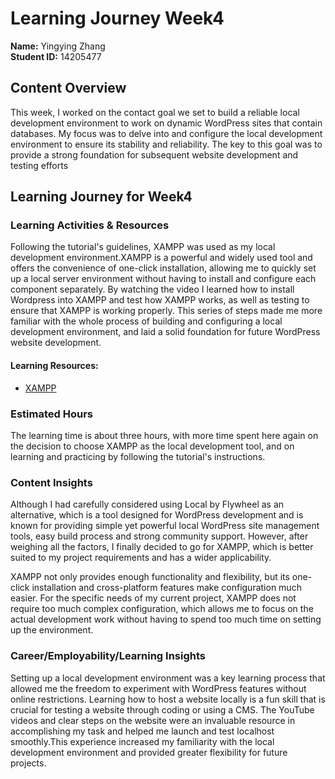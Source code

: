 # Learning Journey Week4
**Name:** Yingying Zhang  
**Student ID:** 14205477

## Content Overview
This week, I worked on the contact goal we set to build a reliable local development environment to work on dynamic WordPress sites that contain databases. My focus was to delve into and configure the local development environment to ensure its stability and reliability. The key to this goal was to provide a strong foundation for subsequent website development and testing efforts

## Learning Journey for Week4
### Learning Activities & Resources
Following the tutorial's guidelines, XAMPP was used as my local development environment.XAMPP is a powerful and widely used tool and offers the convenience of one-click installation, allowing me to quickly set up a local server environment without having to install and configure each component separately. By watching the video I learned how to install Wordpress into XAMPP and test how XAMPP works, as well as testing to ensure that XAMPP is working properly. This series of steps made me more familiar with the whole process of building and configuring a local development environment, and laid a solid foundation for future WordPress website development.

#### Learning Resources:
  - [XAMPP](https://elementor.com/academy/install-wordpress-xampp/)


### Estimated Hours 
The learning time is about three hours, with more time spent here again on the decision to choose XAMPP as the local development tool, and on learning and practicing by following the tutorial's instructions.

### Content Insights
Although I had carefully considered using Local by Flywheel as an alternative, which is a tool designed for WordPress development and is known for providing simple yet powerful local WordPress site management tools, easy build process and strong community support. However, after weighing all the factors, I finally decided to go for XAMPP, which is better suited to my project requirements and has a wider applicability.

XAMPP not only provides enough functionality and flexibility, but its one-click installation and cross-platform features make configuration much easier. For the specific needs of my current project, XAMPP does not require too much complex configuration, which allows me to focus on the actual development work without having to spend too much time on setting up the environment.

### Career/Employability/Learning Insights
Setting up a local development environment was a key learning process that allowed me the freedom to experiment with WordPress features without online restrictions. Learning how to host a website locally is a fun skill that is crucial for testing a website through coding or using a CMS. The YouTube videos and clear steps on the website were an invaluable resource in accomplishing my task and helped me launch and test localhost smoothly.This experience increased my familiarity with the local development environment and provided greater flexibility for future projects.